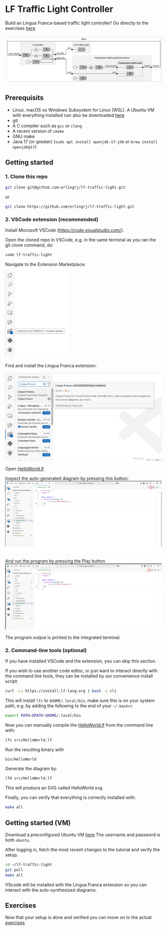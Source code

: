 # LF Traffic Light Controller
Build an Lingua Franca-based traffic light controller! Go directly to the exercises [here](Exercises.md)

![](doc/image.png)

## Prerequisits
- Linux, macOS  os Windows Subsystem for Linux (WSL). A Ubuntu VM with everything installed can also be downloaded [here](https://drive.google.com/file/d/1KwzQl56MlyBVLrJKngAE6ahd7eTb2c8X/view?usp=sharing)
- git
- A C compiler such as `gcc` or `clang`
- A recent version of `cmake`
- GNU make
- Java 17 (or greater) (`sudo apt install openjdk-17-jdk` or `brew install openjdk@17`)

## Getting started

### 1. Clone this repo

```sh
git clone git@github.com:erlingrj/lf-traffic-light.git
```

or 

```sh
git clone https://github.com/erlingrj/lf-traffic-light.git
```

### 2. VSCode extension (recommended)
Install Microsoft VSCode (https://code.visualstudio.com/).

Open the cloned repo in VSCode, e.g. in the same terminal as
you ran the git clone command, do:
```sh
code lf-traffic-light
```

Navigate to the Extension Marketplace:

<img src="doc/extension.png" alt="Extension" width="200px">

Find and install the Lingua Franca extension:

![](doc/lf-extension.png)

Open [HelloWorld.lf](src/HelloWorld.lf)

Inspect the auto-generated diagram by pressing this button:
![](doc/diagram.png)

And run the program by pressing the Play button
![](doc/run.png)

The program output is printed to the integrated terminal.

### 2. Command-line tools (optional)

If you have installed VSCode and the extension, you can skip this section.

If you wish to use another code editor, or just want to
interact directly with the command line tools, they can
be installed by our convenience install script:

```sh
curl -Ls https://install.lf-lang.org | bash -s cli
```

This will install `lfc` to `$HOME/.local/bin`, make sure this is on your system path, e.g. by 
adding the following to the end of your `~/.bashrc`

```bash
export PATH=$PATH:$HOME/.local/bin
```

Now you can manually compile the [HelloWorld.lf](src/HelloWorld.lf) from the command line with:
```sh
lfc src/HelloWorld.lf
```

Run the resulting binary with
```sh
bin/HelloWorld
```

Generate the diagram by:
```sh
lfd src/HelloWorld.lf
```

This will produce an SVG called HelloWorld.svg.

Finally, you can verify that everything is correctly 
installed with:
```sh
make all
``` 

## Getting started (VM)
Download a preconfigured Ubuntu VM [here](https://drive.google.com/file/d/1KwzQl56MlyBVLrJKngAE6ahd7eTb2c8X/view?usp=sharing)
The username and password is both `ubuntu`.

After logging in, fetch the most recent changes to the tutorial and verify the setup.

```sh
cd ~/lf-traffic-light
git pull
make all
```

VScode will be installed with the Lingua Franca extension so you can interact with the auto-synthesized diagrams.


## Exercises
Now that your setup is done and verified you can move on to the actual [exercises](Exercises.md)

